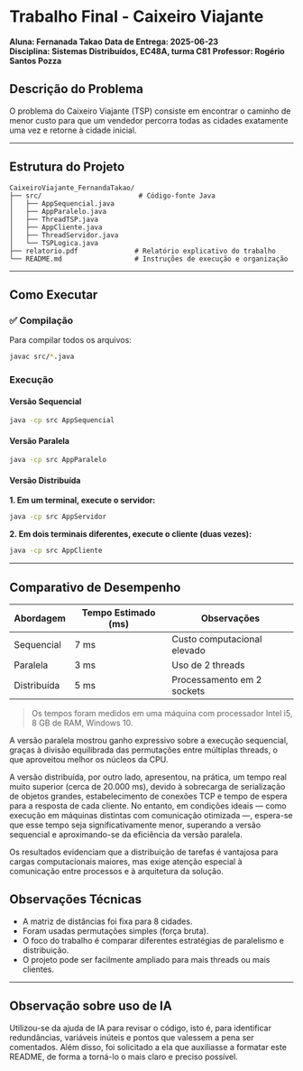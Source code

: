 # Trabalho Final - Caixeiro Viajante   
**Aluna: Fernanada Takao**
**Data de Entrega: 2025-06-23**  
**Disciplina: Sistemas Distribuídos, EC48A, turma C81**
**Professor: Rogério Santos Pozza**


## Descrição do Problema

O problema do Caixeiro Viajante (TSP) consiste em encontrar o caminho de menor custo para que um vendedor percorra todas as cidades exatamente uma vez e retorne à cidade inicial.

---

## Estrutura do Projeto

```plaintext
CaixeiroViajante_FernandaTakao/
├── src/                        # Código-fonte Java
│   ├── AppSequencial.java
│   ├── AppParalelo.java
│   ├── ThreadTSP.java
│   ├── AppCliente.java
│   ├── ThreadServidor.java
│   └── TSPLogica.java
├── relatorio.pdf              # Relatório explicativo do trabalho
└── README.md                  # Instruções de execução e organização
```

---

## Como Executar

### ✅ Compilação

Para compilar todos os arquivos:

```bash
javac src/*.java
```

###  Execução

#### Versão Sequencial

```bash
java -cp src AppSequencial
```

#### Versão Paralela

```bash
java -cp src AppParalelo
```

#### Versão Distribuída

**1. Em um terminal, execute o servidor:**

```bash
java -cp src AppServidor
```

**2. Em dois terminais diferentes, execute o cliente (duas vezes):**

```bash
java -cp src AppCliente
```

---

## Comparativo de Desempenho

| Abordagem      | Tempo Estimado (ms) | Observações                       |
|-------------|------------------------|-----------------------------------|
| Sequencial  |        7 ms        | Custo computacional elevado       |
| Paralela    |        3 ms        | Uso de 2 threads                  |
| Distribuída |        5 ms        | Processamento em 2 sockets        |

> Os tempos foram medidos em uma máquina com processador Intel i5, 8 GB de RAM, Windows 10.

A versão paralela mostrou ganho expressivo sobre a execução sequencial, graças à divisão equilibrada das permutações entre múltiplas threads, o que aproveitou melhor os núcleos da CPU.

A versão distribuída, por outro lado, apresentou, na prática, um tempo real muito superior (cerca de 20.000 ms), devido à sobrecarga de serialização de objetos grandes, estabelecimento de conexões TCP e tempo de espera para a resposta de cada cliente. No entanto, em condições ideais — como execução em máquinas distintas com comunicação otimizada —, espera-se que esse tempo seja significativamente menor, superando a versão sequencial e aproximando-se da eficiência da versão paralela.

Os resultados evidenciam que a distribuição de tarefas é vantajosa para cargas computacionais maiores, mas exige atenção especial à comunicação entre processos e à arquitetura da solução.


## Observações Técnicas

- A matriz de distâncias foi fixa para 8 cidades.
- Foram usadas permutações simples (força bruta).
- O foco do trabalho é comparar diferentes estratégias de paralelismo e distribuição.
- O projeto pode ser facilmente ampliado para mais threads ou mais clientes.

---


## Observação sobre uso de IA

Utilizou-se da ajuda de IA para revisar o código, isto é, para identificar redundâncias, variáveis inúteis e pontos que valessem a pena ser comentados. Além disso, foi solicitado a ela que auxiliasse a formatar este README, de forma a torná-lo o mais claro e preciso possível.
